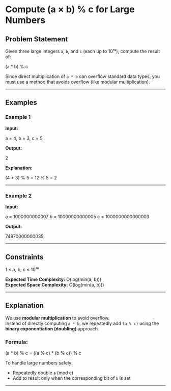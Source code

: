 # Compute (a × b) % c for Large Numbers

## Problem Statement
Given three large integers `a`, `b`, and `c` (each up to 10¹⁸), compute the result of:

(a * b) % c


Since direct multiplication of `a * b` can overflow standard data types, you must use a method that avoids overflow (like modular multiplication).

---

## Examples

### Example 1
**Input:**

a = 4, b = 3, c = 5

**Output:**

2

**Explanation:**

(4 * 3) % 5 = 12 % 5 = 2


---

### Example 2
**Input:**

a = 1000000000007
b = 10000000000005
c = 1000000000000003

**Output:**

74970000000035


---

## Constraints

1 ≤ a, b, c ≤ 10¹⁸


**Expected Time Complexity:** O(log(min(a, b)))  
**Expected Space Complexity:** O(log(min(a, b)))

---

## Explanation
We use **modular multiplication** to avoid overflow.  
Instead of directly computing `a * b`, we repeatedly add `(a % c)` using the **binary exponentiation (doubling)** approach.

### Formula:

(a * b) % c = ((a % c) * (b % c)) % c


To handle large numbers safely:
- Repeatedly double `a` (mod c)
- Add to result only when the corresponding bit of `b` is set

---
